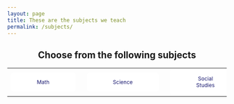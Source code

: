 ```yaml
---
layout: page
title: These are the subjects we teach
permalink: /subjects/
---
```

<html>
<head>
<style>
.button {
   background-color: white;
   border: none;
   color: midnightblue;
   padding: 14px 60px;
   text-align: center;
   text-decoration: none;
   display: inline-block;
   font-size: 12px;
   border-radius: 6px;
   margin-right: 10px;
   max-width: 200px;
   max-height: 40px;
}
   
</style>
</head>
<body>

<h2 align="center">Choose from the following subjects</h2>

<table align="center">
  <tr>
    <td><a href="#" class="button">Math</a></td>
    <td><a href="#" class="button">Science</a></td>
    <td><a href="#" class="button">Social Studies</a></td>
    <td><a href="#" class="button">English</a></td>
    <td><a href="#" class="button">World Language</a></td>
  </tr>
</table>

</body>
<!--We can use the hover ability to add buttons underneath-->
</html>
